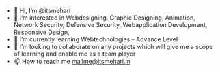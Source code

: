 - 👋 Hi, I’m @itsmehari
- 👀 I’m interested in Webdesigning, Graphic Designing, Animation, Network Security, Defensive Security, Webapplication Development, Responsive Design, 
- 🌱 I’m currently learning Webtechnologies - Advance Level
- 💞️ I’m looking to collaborate on any projects which will give me a scope of learning and enable me as a team player
- 📫 How to reach me mailme@itsmehari.in

<!---
itsmehari/itsmehari is a ✨ special ✨ repository because its `README.md` (this file) appears on your GitHub profile.
You can click the Preview link to take a look at your changes.
--->
